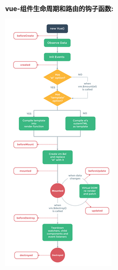 vue-组件生命周期和路由的钩子函数:
--------------------------------

![image](https://github.com/jiekekeji/MVueWebpack/blob/master/demo004/preview/life-cycle.png)